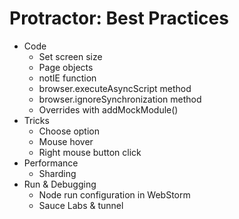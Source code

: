 # Protractor: Best Practices

* Code
  *  Set screen size
  *  Page objects
  *  notIE function
  *  browser.executeAsyncScript method
  *  browser.ignoreSynchronization method
  *  Overrides with addMockModule()
* Tricks
  * Choose option
  * Mouse hover
  * Right mouse button click
* Performance
  * Sharding
* Run & Debugging
  * Node run configuration in WebStorm   
  * Sauce Labs & tunnel
